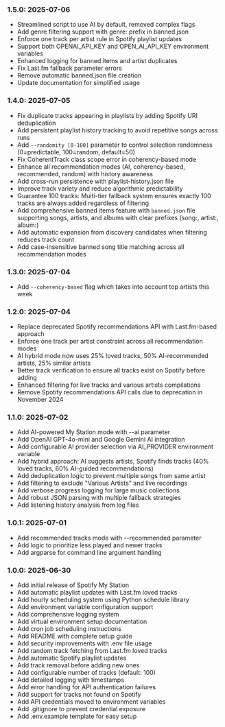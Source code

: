 ### 1.5.0: 2025-07-06

* Streamlined script to use AI by default, removed complex flags
* Add genre filtering support with genre: prefix in banned.json 
* Enforce one track per artist rule in Spotify playlist updates
* Support both OPENAI_API_KEY and OPEN_AI_API_KEY environment variables
* Enhanced logging for banned items and artist duplicates
* Fix Last.fm fallback parameter errors
* Remove automatic banned.json file creation
* Update documentation for simplified usage

### 1.4.0: 2025-07-05

* Fix duplicate tracks appearing in playlists by adding Spotify URI deduplication
* Add persistent playlist history tracking to avoid repetitive songs across runs
* Add `--randomity [0-100]` parameter to control selection randomness (0=predictable, 100=random, default=50)
* Fix CoherentTrack class scope error in coherency-based mode
* Enhance all recommendation modes (AI, coherency-based, recommended, random) with history awareness
* Add cross-run persistence with playlist-history.json file
* Improve track variety and reduce algorithmic predictability
* Guarantee 100 tracks: Multi-tier fallback system ensures exactly 100 tracks are always added regardless of filtering
* Add comprehensive banned items feature with `banned.json` file supporting songs, artists, and albums with clear prefixes (song:, artist:, album:)
* Add automatic expansion from discovery candidates when filtering reduces track count
* Add case-insensitive banned song title matching across all recommendation modes

### 1.3.0: 2025-07-04

* Add `--coherency-based` flag which takes into account top artists this week

### 1.2.0: 2025-07-04

* Replace deprecated Spotify recommendations API with Last.fm-based approach
* Enforce one track per artist constraint across all recommendation modes
* AI hybrid mode now uses 25% loved tracks, 50% AI-recommended artists, 25% similar artists
* Better track verification to ensure all tracks exist on Spotify before adding
* Enhanced filtering for live tracks and various artists compilations
* Remove Spotify recommendations API calls due to deprecation in November 2024

### 1.1.0: 2025-07-02

* Add AI-powered My Station mode with --ai parameter
* Add OpenAI GPT-4o-mini and Google Gemini AI integration
* Add configurable AI provider selection via AI_PROVIDER environment variable
* Add hybrid approach: AI suggests artists, Spotify finds tracks (40% loved tracks, 60% AI-guided recommendations)
* Add deduplication logic to prevent multiple songs from same artist
* Add filtering to exclude "Various Artists" and live recordings
* Add verbose progress logging for large music collections
* Add robust JSON parsing with multiple fallback strategies
* Add listening history analysis from log files

### 1.0.1: 2025-07-01

* Add recommended tracks mode with --recommended parameter
* Add logic to prioritize less played and newer tracks
* Add argparse for command line argument handling

### 1.0.0: 2025-06-30

* Add initial release of Spotify My Station
* Add automatic playlist updates with Last.fm loved tracks
* Add hourly scheduling system using Python schedule library
* Add environment variable configuration support
* Add comprehensive logging system
* Add virtual environment setup documentation
* Add cron job scheduling instructions
* Add README with complete setup guide
* Add security improvements with .env file usage
* Add random track fetching from Last.fm loved tracks
* Add automatic Spotify playlist updates
* Add track removal before adding new ones
* Add configurable number of tracks (default: 100)
* Add detailed logging with timestamps
* Add error handling for API authentication failures
* Add support for tracks not found on Spotify
* Add API credentials moved to environment variables
* Add .gitignore to prevent credential exposure
* Add .env.example template for easy setup
